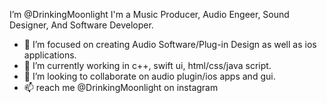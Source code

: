I’m @DrinkingMoonlight
I'm a Music Producer, Audio Engeer, Sound Designer, And Software Developer.
- 👀 I’m focused on creating Audio Software/Plug-in Design as well as ios applications.
- 🌱 I’m currently working in c++, swift ui, html/css/java script.
- 💞️ I’m looking to collaborate on audio plugin/ios apps and gui.
- 📫 reach me @DrinkingMoonlight on instagram

<!---
DrinkingMoonlight/DrinkingMoonlight is a ✨ special ✨ repository because its `README.md` (this file) appears on your GitHub profile.
You can click the Preview link to take a look at your changes.
--->
